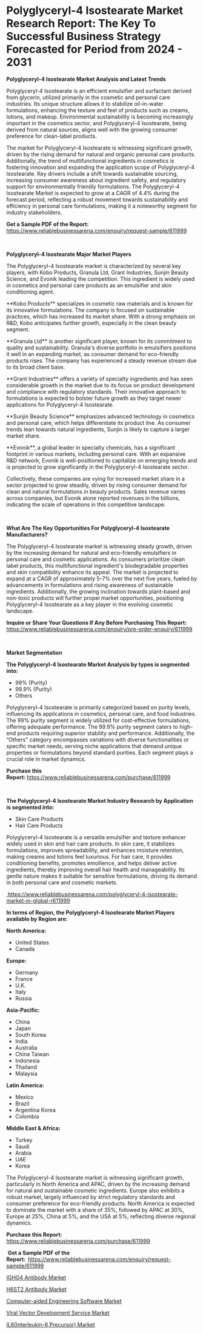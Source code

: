 <p><h1>Polyglyceryl-4 Isostearate Market Research Report: The Key To Successful Business Strategy Forecasted for Period from 2024 - 2031</h1></p><p><strong>Polyglyceryl-4 Isostearate Market Analysis and Latest Trends</strong></p>
<p><p>Polyglyceryl-4 Isostearate is an efficient emulsifier and surfactant derived from glycerin, utilized primarily in the cosmetic and personal care industries. Its unique structure allows it to stabilize oil-in-water formulations, enhancing the texture and feel of products such as creams, lotions, and makeup. Environmental sustainability is becoming increasingly important in the cosmetics sector, and Polyglyceryl-4 Isostearate, being derived from natural sources, aligns well with the growing consumer preference for clean-label products.</p><p>The market for Polyglyceryl-4 Isostearate is witnessing significant growth, driven by the rising demand for natural and organic personal care products. Additionally, the trend of multifunctional ingredients in cosmetics is fostering innovation and expanding the application scope of Polyglyceryl-4 Isostearate. Key drivers include a shift towards sustainable sourcing, increasing consumer awareness about ingredient safety, and regulatory support for environmentally friendly formulations. The Polyglyceryl-4 Isostearate Market is expected to grow at a CAGR of 4.4% during the forecast period, reflecting a robust movement towards sustainability and efficiency in personal care formulations, making it a noteworthy segment for industry stakeholders.</p></p>
<p><strong>Get a Sample PDF of the Report:&nbsp;</strong> <a href="https://www.reliablebusinessarena.com/enquiry/request-sample/611999?utm_campaign=1480&utm_medium=2&utm_source=Github&utm_content=ia&utm_term=13102024&utm_id=polyglyceryl-4-isostearate">https://www.reliablebusinessarena.com/enquiry/request-sample/611999</a></p>
<p>&nbsp;</p>
<p><strong>Polyglyceryl-4 Isostearate Major Market Players</strong></p>
<p><p>The Polyglyceryl-4 Isostearate market is characterized by several key players, with Kobo Products, Granula Ltd, Grant Industries, Sunjin Beauty Science, and Evonik leading the competition. This ingredient is widely used in cosmetics and personal care products as an emulsifier and skin conditioning agent.</p><p>**Kobo Products** specializes in cosmetic raw materials and is known for its innovative formulations. The company is focused on sustainable practices, which has increased its market share. With a strong emphasis on R&D, Kobo anticipates further growth, especially in the clean beauty segment.</p><p>**Granula Ltd** is another significant player, known for its commitment to quality and sustainability. Granula's diverse portfolio in emulsifiers positions it well in an expanding market, as consumer demand for eco-friendly products rises. The company has experienced a steady revenue stream due to its broad client base.</p><p>**Grant Industries** offers a variety of specialty ingredients and has seen considerable growth in the market due to its focus on product development and compliance with regulatory standards. Their innovative approach to formulations is expected to bolster future growth as they target newer applications for Polyglyceryl-4 Isostearate.</p><p>**Sunjin Beauty Science** emphasizes advanced technology in cosmetics and personal care, which helps differentiate its product line. As consumer trends lean towards natural ingredients, Sunjin is likely to capture a larger market share.</p><p>**Evonik**, a global leader in specialty chemicals, has a significant footprint in various markets, including personal care. With an expansive R&D network, Evonik is well-positioned to capitalize on emerging trends and is projected to grow significantly in the Polyglyceryl-4 Isostearate sector.</p><p>Collectively, these companies are vying for increased market share in a sector projected to grow steadily, driven by rising consumer demand for clean and natural formulations in beauty products. Sales revenue varies across companies, but Evonik alone reported revenues in the billions, indicating the scale of operations in this competitive landscape.</p></p>
<p>&nbsp;</p>
<p><strong>What Are The Key Opportunities For Polyglyceryl-4 Isostearate Manufacturers?</strong></p>
<p><p>The Polyglyceryl-4 Isostearate market is witnessing steady growth, driven by the increasing demand for natural and eco-friendly emulsifiers in personal care and cosmetic applications. As consumers prioritize clean label products, this multifunctional ingredient's biodegradable properties and skin compatibility enhance its appeal. The market is projected to expand at a CAGR of approximately 5-7% over the next five years, fueled by advancements in formulations and rising awareness of sustainable ingredients. Additionally, the growing inclination towards plant-based and non-toxic products will further propel market opportunities, positioning Polyglyceryl-4 Isostearate as a key player in the evolving cosmetic landscape.</p></p>
<p><strong>Inquire or Share Your Questions If Any Before Purchasing This Report:</strong> <a href="https://www.reliablebusinessarena.com/enquiry/pre-order-enquiry/611999?utm_campaign=1480&utm_medium=2&utm_source=Github&utm_content=ia&utm_term=13102024&utm_id=polyglyceryl-4-isostearate">https://www.reliablebusinessarena.com/enquiry/pre-order-enquiry/611999</a></p>
<p>&nbsp;</p>
<p><strong>Market Segmentation</strong></p>
<p><strong>The Polyglyceryl-4 Isostearate Market Analysis by types is segmented into:</strong></p>
<p><ul><li>99% (Purity)</li><li>99.9% (Purity)</li><li>Others</li></ul></p>
<p><p>Polyglyceryl-4 Isostearate is primarily categorized based on purity levels, influencing its applications in cosmetics, personal care, and food industries. The 99% purity segment is widely utilized for cost-effective formulations, offering adequate performance. The 99.9% purity segment caters to high-end products requiring superior stability and performance. Additionally, the “Others” category encompasses variations with diverse functionalities or specific market needs, serving niche applications that demand unique properties or formulations beyond standard purities. Each segment plays a crucial role in market dynamics.</p></p>
<p><strong>Purchase this Report:&nbsp;</strong><a href="https://www.reliablebusinessarena.com/purchase/611999?utm_campaign=1480&utm_medium=2&utm_source=Github&utm_content=ia&utm_term=13102024&utm_id=polyglyceryl-4-isostearate">https://www.reliablebusinessarena.com/purchase/611999</a></p>
<p>&nbsp;</p>
<p><strong>The Polyglyceryl-4 Isostearate Market Industry Research by Application is segmented into:</strong></p>
<p><ul><li>Skin Care Products</li><li>Hair Care Products</li></ul></p>
<p><p>Polyglyceryl-4 Isostearate is a versatile emulsifier and texture enhancer widely used in skin and hair care products. In skin care, it stabilizes formulations, improves spreadability, and enhances moisture retention, making creams and lotions feel luxurious. For hair care, it provides conditioning benefits, promotes emollience, and helps deliver active ingredients, thereby improving overall hair health and manageability. Its gentle nature makes it suitable for sensitive formulations, driving its demand in both personal care and cosmetic markets.</p></p>
<p><a href="https://www.reliablebusinessarena.com/polyglyceryl-4-isostearate-market-in-global-r611999?utm_campaign=1480&utm_medium=2&utm_source=Github&utm_content=ia&utm_term=13102024&utm_id=polyglyceryl-4-isostearate">&nbsp;https://www.reliablebusinessarena.com/polyglyceryl-4-isostearate-market-in-global-r611999</a></p>
<p><strong>In terms of Region, the Polyglyceryl-4 Isostearate Market Players available by Region are:</strong></p>
<p>
    <p> <strong> North America: </strong>
        <ul>
            <li>United States</li>
            <li>Canada</li>
        </ul>
        </p> 
    <p> <strong> Europe: </strong>
        <ul>
            <li>Germany</li>
            <li>France</li>
            <li>U.K.</li>
            <li>Italy</li>
            <li>Russia</li>
        </ul>
        </p> 
    <p> <strong> Asia-Pacific: </strong>
        <ul>
            <li>China</li>
            <li>Japan</li>
            <li>South Korea</li>
            <li>India</li>
            <li>Australia</li>
            <li>China Taiwan</li>
            <li>Indonesia</li>
            <li>Thailand</li>
            <li>Malaysia</li>
        </ul>
        </p> 
    <p> <strong> Latin America: </strong>
        <ul>
            <li>Mexico</li>
            <li>Brazil</li>
            <li>Argentina Korea</li>
            <li>Colombia</li>
        </ul>
        </p> 
    <p> <strong> Middle East & Africa: </strong>
        <ul>
            <li>Turkey</li>
            <li>Saudi</li>
            <li>Arabia</li>
            <li>UAE</li>
            <li>Korea</li>
        </ul>
    </p>
    </p>
<p><p>The Polyglyceryl-4 Isostearate market is witnessing significant growth, particularly in North America and APAC, driven by the increasing demand for natural and sustainable cosmetic ingredients. Europe also exhibits a robust market, largely influenced by strict regulatory standards and consumer preference for eco-friendly products. North America is expected to dominate the market with a share of 35%, followed by APAC at 30%, Europe at 25%, China at 5%, and the USA at 5%, reflecting diverse regional dynamics.</p></p>
<p><strong>Purchase this Report: </strong><a href="https://www.reliablebusinessarena.com/purchase/611999?utm_campaign=1480&utm_medium=2&utm_source=Github&utm_content=ia&utm_term=13102024&utm_id=polyglyceryl-4-isostearate">https://www.reliablebusinessarena.com/purchase/611999</a></p>
<p>&nbsp;<strong>Get a Sample PDF of the Report:&nbsp;&nbsp;</strong><a href="https://www.reliablebusinessarena.com/enquiry/request-sample/611999?utm_campaign=1480&utm_medium=2&utm_source=Github&utm_content=ia&utm_term=13102024&utm_id=polyglyceryl-4-isostearate">https://www.reliablebusinessarena.com/enquiry/request-sample/611999</a></p>
<p><strong></strong></p>
<p><p><a href="https://www.linkedin.com/pulse/ighg4-antibody-market-innovations-trends-comprehensive-study-aouac?utm_campaign=1480&utm_medium=2&utm_source=Github&utm_content=ia&utm_term=13102024&utm_id=polyglyceryl-4-isostearate">IGHG4 Antibody Market</a></p><p><a href="https://www.linkedin.com/pulse/global-h6st2-antibody-market-trends-insights-growth-opportunities-nygzc?utm_campaign=1480&utm_medium=2&utm_source=Github&utm_content=ia&utm_term=13102024&utm_id=polyglyceryl-4-isostearate">H6ST2 Antibody Market</a></p><p><a href="https://github.com/mahnoor2003/Market-Research-Report-List-6/blob/main/computer-aided-engineering-software-market.md?utm_campaign=1480&utm_medium=2&utm_source=Github&utm_content=ia&utm_term=13102024&utm_id=polyglyceryl-4-isostearate">Computer-aided Engineering Software Market</a></p><p><a href="https://www.linkedin.com/pulse/viral-vector-development-service-market-overview-forecast-2024-kev1c?utm_campaign=1480&utm_medium=2&utm_source=Github&utm_content=ia&utm_term=13102024&utm_id=polyglyceryl-4-isostearate">Viral Vector Development Service Market</a></p><p><a href="https://www.linkedin.com/pulse/il6interleukin-6-precursor-market-velocity-147-cagr-tbbzc?utm_campaign=1480&utm_medium=2&utm_source=Github&utm_content=ia&utm_term=13102024&utm_id=polyglyceryl-4-isostearate">IL6(Interleukin-6 Precursor) Market</a></p></p>